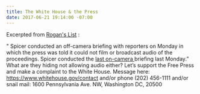 ```yaml
---
title: The White House & the Press
date: 2017-06-21 19:14:00 -07:00
---
```


Excerpted from [Rogan's List](http://roganslist.blogspot.com/) :

" Spicer conducted an off-camera briefing with reporters on Monday in which the press was told it could not film or broadcast audio of the proceedings. Spicer conducted the [last on-camera ](http://thehill.com/homenews/administration/338457-white-house-reporters-fume-over-off-camera-briefings)briefing last Monday.”  What are they hiding not allowing audio either? Let’s support the Free Press and make a complaint to the White House. Message here: https://www.whitehouse.gov/contact and/or phone (202) 456-1111 and/or snail mail: 1600 Pennsylvania Ave. NW, Washington DC, 20500